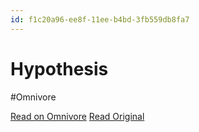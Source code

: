 ```yaml
---
id: f1c20a96-ee8f-11ee-b4bd-3fb559db8fa7
---
```


# Hypothesis
#Omnivore

[Read on Omnivore](https://omnivore.app/me/hypothesis-18e8f4e2ff4)
[Read Original](https://hypothes.is/a/JRzXZO52Ee6srEOYDWJXIw)

